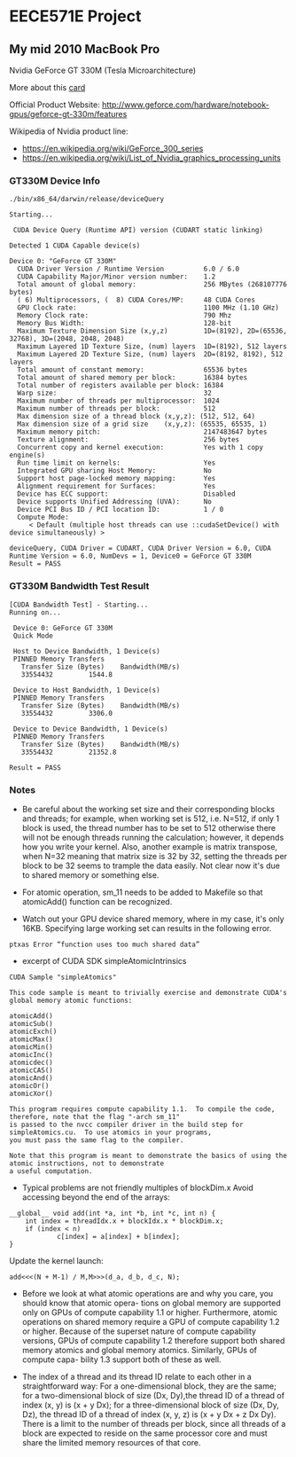 # EECE571E Project

## My mid 2010 MacBook Pro 

Nvidia GeForce GT 330M (Tesla Microarchitecture)

More about this [card](http://www.notebookcheck.net/nvidia-geforce-gt-330m.22437.0.html?id=17654)

Official Product Website: http://www.geforce.com/hardware/notebook-gpus/geforce-gt-330m/features

Wikipedia of Nvidia product line: 
* https://en.wikipedia.org/wiki/GeForce_300_series
* https://en.wikipedia.org/wiki/List_of_Nvidia_graphics_processing_units

### GT330M Device Info

```
./bin/x86_64/darwin/release/deviceQuery 

Starting...

 CUDA Device Query (Runtime API) version (CUDART static linking)

Detected 1 CUDA Capable device(s)

Device 0: "GeForce GT 330M"
  CUDA Driver Version / Runtime Version          6.0 / 6.0
  CUDA Capability Major/Minor version number:    1.2
  Total amount of global memory:                 256 MBytes (268107776 bytes)
  ( 6) Multiprocessors, (  8) CUDA Cores/MP:     48 CUDA Cores
  GPU Clock rate:                                1100 MHz (1.10 GHz)
  Memory Clock rate:                             790 Mhz
  Memory Bus Width:                              128-bit
  Maximum Texture Dimension Size (x,y,z)         1D=(8192), 2D=(65536, 32768), 3D=(2048, 2048, 2048)
  Maximum Layered 1D Texture Size, (num) layers  1D=(8192), 512 layers
  Maximum Layered 2D Texture Size, (num) layers  2D=(8192, 8192), 512 layers
  Total amount of constant memory:               65536 bytes
  Total amount of shared memory per block:       16384 bytes
  Total number of registers available per block: 16384
  Warp size:                                     32
  Maximum number of threads per multiprocessor:  1024
  Maximum number of threads per block:           512
  Max dimension size of a thread block (x,y,z): (512, 512, 64)
  Max dimension size of a grid size    (x,y,z): (65535, 65535, 1)
  Maximum memory pitch:                          2147483647 bytes
  Texture alignment:                             256 bytes
  Concurrent copy and kernel execution:          Yes with 1 copy engine(s)
  Run time limit on kernels:                     Yes
  Integrated GPU sharing Host Memory:            No
  Support host page-locked memory mapping:       Yes
  Alignment requirement for Surfaces:            Yes
  Device has ECC support:                        Disabled
  Device supports Unified Addressing (UVA):      No
  Device PCI Bus ID / PCI location ID:           1 / 0
  Compute Mode:
     < Default (multiple host threads can use ::cudaSetDevice() with device simultaneously) >

deviceQuery, CUDA Driver = CUDART, CUDA Driver Version = 6.0, CUDA Runtime Version = 6.0, NumDevs = 1, Device0 = GeForce GT 330M
Result = PASS
```

### GT330M Bandwidth Test Result

```
[CUDA Bandwidth Test] - Starting...
Running on...

 Device 0: GeForce GT 330M
 Quick Mode

 Host to Device Bandwidth, 1 Device(s)
 PINNED Memory Transfers
   Transfer Size (Bytes)	Bandwidth(MB/s)
   33554432			1544.8

 Device to Host Bandwidth, 1 Device(s)
 PINNED Memory Transfers
   Transfer Size (Bytes)	Bandwidth(MB/s)
   33554432			3306.0

 Device to Device Bandwidth, 1 Device(s)
 PINNED Memory Transfers
   Transfer Size (Bytes)	Bandwidth(MB/s)
   33554432			21352.8

Result = PASS
```

### Notes

* Be careful about the working set size and their corresponding blocks and threads; for example, when working set is 512, i.e. N=512, if only 1 block is used, the thread number has to be set to 512 otherwise there will not be enough threads running the calculation; however, it depends how you write your kernel. Also, another example is matrix transpose, when N=32 meaning that matrix size is 32 by 32, setting the threads per block to be 32 seems to trample the data easily. Not clear now it's due to shared memory or something else.

* For atomic operation, sm_11 needs to be added to Makefile so that atomicAdd() function can be recognized.

* Watch out your GPU device shared memory, where in my case, it's only 16KB. Specifying large working set can results in the following error.

```
ptxas Error “function uses too much shared data”
```

* excerpt of CUDA SDK simpleAtomicIntrinsics
```
CUDA Sample "simpleAtomics"

This code sample is meant to trivially exercise and demonstrate CUDA's global memory atomic functions:

atomicAdd()
atomicSub()
atomicExch()
atomicMax()
atomicMin()
atomicInc()
atomicdec()
atomicCAS()
atomicAnd()
atomicOr()
atomicXor()

This program requires compute capability 1.1.  To compile the code, therefore, note that the flag "-arch sm_11"
is passed to the nvcc compiler driver in the build step for simpleAtomics.cu.  To use atomics in your programs,
you must pass the same flag to the compiler.

Note that this program is meant to demonstrate the basics of using the atomic instructions, not to demonstrate 
a useful computation.
```

* Typical problems are not friendly multiples of blockDim.x Avoid accessing beyond the end of the arrays:
```
__global__ void add(int *a, int *b, int *c, int n) { 
	int index = threadIdx.x + blockIdx.x * blockDim.x; 
	if (index < n)
        	c[index] = a[index] + b[index];
}
```
Update the kernel launch:
```
add<<<(N + M-1) / M,M>>>(d_a, d_b, d_c, N);
```

* Before we look at what atomic operations are and why you care, you should know that atomic opera- tions on global memory are supported only on GPUs of compute capability 1.1 or higher. Furthermore, atomic operations on shared memory require a GPU of compute capability 1.2 or higher. Because of the superset nature of compute capability versions, GPUs of compute capability 1.2 therefore support both shared memory atomics and global memory atomics. Similarly, GPUs of compute capa- bility 1.3 support both of these as well.

* The index of a thread and its thread ID relate to each other in a straightforward way: For a one-dimensional block, they are the same; for a two-dimensional block of size (Dx, Dy),the thread ID of a thread of index (x, y) is (x + y Dx); for a three-dimensional block of size (Dx, Dy, Dz), the thread ID of a thread of index (x, y, z) is (x + y Dx + z Dx Dy). There is a limit to the number of threads per block, since all threads of a block are expected to reside on the same processor core and must share the limited memory resources of that core. 
